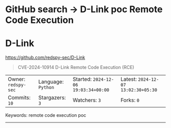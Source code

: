 # GitHub search -> D-Link poc Remote Code Execution
# D-Link

https://github.com/redspy-sec/D-Link
<blockquote>
CVE-2024-10914 D-Link Remote Code Execution (RCE)
</blockquote>

<table><tr>
<tr><td>Owner: <code>redspy-sec</code></td>
    <td>Language: <code>Python</code></td>
    <td>Started: <code>2024-12-06 19:03:34+00:00</code></td>
    <td>Latest: <code>2024-12-07 13:02:30+05:30</code></td></tr>
<tr><td>Commits: <code>10</code></td>
    <td>Stargazers: <code>3</code></td>
    <td>Watchers: <code>3</code></td>
    <td>Forks: <code>0</code></td></tr>
</table>
Keywords: remote code execution poc

---

